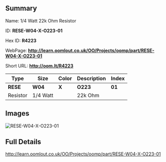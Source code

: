 

## Summary
 
Name: 1/4 Watt 22k Ohm Resistor

ID: __RESE-W04-X-O223-01__

Hex ID: __R4223__

WebPage: __http://learn.oomlout.co.uk/OO/Projects/oomp/part/RESE-W04-X-O223-01__

Short URL: __http://oom.lt/R4223__


| Type   | Size   | Color   | Description   | Index   |    
| ----- | ------   | ------   | -----   | ----   |    
| __RESE__   					| __W04__   					| __X__    						| __O223__    					| __01__ |    
| Resistor		| 1/4 Watt	| 		| 22k Ohm	| 	|

## Images
![RESE-W04-X-O223-01](http://oomlout.com/oomp-gen/parts/RESE-W04-X-O223-01/RESE-W04-X-O223-01_420.jpg)

## Full Details

 http://learn.oomlout.co.uk/OO/Projects/oomp/part/RESE-W04-X-O223-01

